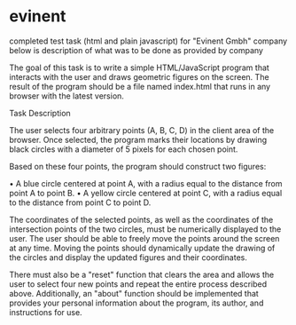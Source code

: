 # evinent
completed test task (html and plain javascript) for "Evinent Gmbh" company
below is description of what was to be done as provided by company


The goal of this task is to write a simple HTML/JavaScript program that interacts with the user and draws geometric figures on the screen. The result of the program should be a file named index.html that runs in any browser with the latest version.

Task Description

The user selects four arbitrary points (A, B, C, D) in the client area of the browser. Once selected, the program marks their locations by drawing black circles with a diameter of 5 pixels for each chosen point.

Based on these four points, the program should construct two figures:

• A blue circle centered at point A, with a radius equal to the distance from point A to point B.
• A yellow circle centered at point C, with a radius equal to the distance from point C to point D.

The coordinates of the selected points, as well as the coordinates of the intersection points of the two circles, must be numerically displayed to the user.
The user should be able to freely move the points around the screen at any time. Moving the points should dynamically update the drawing of the circles and display the updated figures and their coordinates.

There must also be a "reset" function that clears the area and allows the user to select four new points and repeat the entire process described above.
Additionally, an "about" function should be implemented that provides your personal information about the program, its author, and instructions for use.
